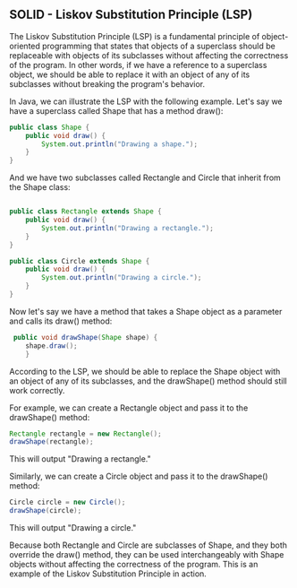 SOLID - Liskov Substitution Principle (LSP)
----------------------------------------------------

The Liskov Substitution Principle (LSP) is a fundamental principle of object-oriented programming that states that objects of a superclass should be replaceable with objects of its subclasses without affecting the correctness of the program. In other words, if we have a reference to a superclass object, we should be able to replace it with an object of any of its subclasses without breaking the program's behavior.

In Java, we can illustrate the LSP with the following example. Let's say we have a superclass called Shape that has a method draw():

```java
public class Shape {
    public void draw() {
        System.out.println("Drawing a shape.");
    }
}
```

And we have two subclasses called Rectangle and Circle that inherit from the Shape class:

```java

public class Rectangle extends Shape {
    public void draw() {
        System.out.println("Drawing a rectangle.");
    }
}
```

```java
public class Circle extends Shape {
    public void draw() {
        System.out.println("Drawing a circle.");
    }
}
```
Now let's say we have a method that takes a Shape object as a parameter and calls its draw() method:

```java
 public void drawShape(Shape shape) {
    shape.draw();
    }
```
According to the LSP, we should be able to replace the Shape object with an object of any of its subclasses, and the drawShape() method should still work correctly.

For example, we can create a Rectangle object and pass it to the drawShape() method:

```java
Rectangle rectangle = new Rectangle();
drawShape(rectangle);
```
This will output "Drawing a rectangle."

Similarly, we can create a Circle object and pass it to the drawShape() method:

```java
Circle circle = new Circle();
drawShape(circle);
```
This will output "Drawing a circle."

Because both Rectangle and Circle are subclasses of Shape, and they both override the draw() method, they can be used interchangeably with Shape objects without affecting the correctness of the program. This is an example of the Liskov Substitution Principle in action.